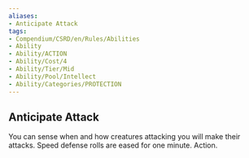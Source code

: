 ```yaml
---
aliases:
- Anticipate Attack
tags:
- Compendium/CSRD/en/Rules/Abilities
- Ability
- Ability/ACTION
- Ability/Cost/4
- Ability/Tier/Mid
- Ability/Pool/Intellect
- Ability/Categories/PROTECTION
---
```


  
## Anticipate Attack  
You can sense when and how creatures attacking you will make their attacks. Speed defense rolls are eased for one minute. Action. 